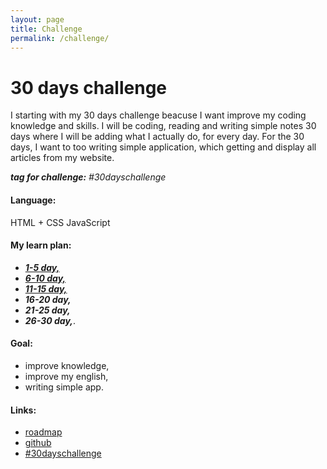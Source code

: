 ```yaml
---
layout: page
title: Challenge
permalink: /challenge/
---
```

# 30 days challenge  

I starting with my 30 days challenge beacuse I want improve my coding knowledge and skills. I will be coding, reading and writing simple notes 30 days where I will be adding what I actually do, for every day.
For the 30 days, I want to too writing simple application, which getting and display all articles from my website.

***tag for challenge:***  *#30dayschallenge*

#### Language:
HTML + CSS
JavaScript

#### My learn plan:
- [***1-5 day,***](https://objectprogr.github.io/challenge/1-5day/ "***1-5 day,***")
- [***6-10 day,***](https://objectprogr.github.io/challenge/6-10day/ "***6-10 day,***")
- [***11-15 day,***](https://objectprogr.github.io/challenge/11-15day/ "***11-15 day,***")
- ***16-20 day,***
- ***21-25 day,***
- ***26-30 day,***.

#### Goal:
- improve knowledge,
- improve my english,
- writing simple app.

#### Links:
- [roadmap](https://raw.githubusercontent.com/kamranahmedse/developer-roadmap/master/images/frontend.png "roadmap")
- [github](https://github.com/objectprogr/30dayschallenge_app "github")
- [#30dayschallenge](https://objectprogr.github.io/category/jekyll "#30dayschallenge")